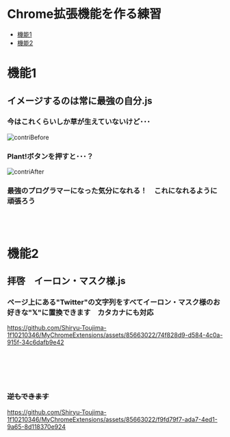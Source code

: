 # Chrome拡張機能を作る練習

- [機能1](#機能1)
- [機能2](#機能2)

# 機能1　

## イメージするのは常に最強の自分.js

### 今はこれくらいしか草が生えていないけど･･･

![contriBefore](https://github.com/Shiryu-Toujima-1f10210346/MyChromeExtensions/assets/85663022/f875088e-ee01-45f1-98ef-65c9ce0fcf36)


### Plant!ボタンを押すと･･･？　　　　　　　　　　　　　　　　　　　　　　　　　　　　　

![contriAfter](https://github.com/Shiryu-Toujima-1f10210346/MyChromeExtensions/assets/85663022/f2f36748-4fbf-4e2a-baf0-f9d5b5c10bc1)

### 最強のプログラマーになった気分になれる！　これになれるように頑張ろう　　

<br><br>

# 機能2

## 拝啓　イーロン・マスク様.js

### ページ上にある"Twitter"の文字列をすべてイーロン・マスク様のお好きな"𝕏"に置換できます　カタカナにも対応

https://github.com/Shiryu-Toujima-1f10210346/MyChromeExtensions/assets/85663022/74f828d9-d584-4c0a-915f-34c6dafb9e42

<br><br><br><br>

### ~~逆もできます~~

https://github.com/Shiryu-Toujima-1f10210346/MyChromeExtensions/assets/85663022/f9fd79f7-ada7-4ed1-9a65-8d118370e924
